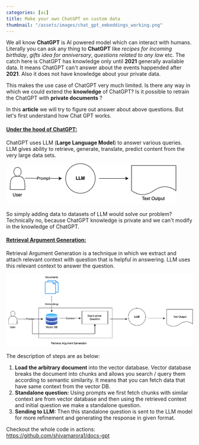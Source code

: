 ```yaml
---
categories: [ai]
title: Make your own ChatGPT on custom data
thumbnail: "/assets/images/chat_gpt_embeddings_working.png"
---
```

We all know **ChatGPT** is AI powered model which can interact with humans. Literally you can ask any thing to **ChatGPT** like *recipes for incoming birthday*, *gifts idea for anniversary*, *questions related to any law* etc. The catch here is ChatGPT has knowledge only until **2021** generally available data. It means ChatGPT can't answer about the events happended after **2021**. Also it does not have knowledge about your private data.

This makes the use case of ChatGPT very much limited. Is there any way in which we could extend the **knowledge** of ChatGPT? Is it possible to retrain the ChatGPT with **private documents** ?

In this **article** we will try to figure out answer about above questions. But let's first understand how Chat GPT works. 

#### <u>Under the hood of ChatGPT:</u>
ChatGPT uses LLM (**Large Language Model**) to answer various queries. LLM gives ability to retrieve, generate, translate, predict content from the very large data sets.

![chat_gpt_working](/assets/images/chat_gpt_working.png)

So simply adding data to datasets of LLM would solve our problem? Technically no, because ChatGPT knowledge is private and we can't modify in the knowledge of ChatGPT. 

#### <u>Retrieval Argument Generation:</u> 
Retrieval Argument Generation is a technique in which we extract and attach relevant context with question that is helpful in answering. LLM uses this relevant context to answer the question.

![chat_gpt_working](/assets/images/chat_gpt_embeddings_working.png)

The description of steps are as below:
1. <b>Load the arbitrary document</b> into the vector database. Vector database breaks the document into chunks and allows you search / query them according to semantic similarity. It means that you can fetch data that have same context from the vector DB.
2. <b>Standalone question:</b> Using prompts we first fetch chunks with similar context are from vector database and then using the retrieved context and initial question we make a standalone question.
3. <b>Sending to LLM:</b> Then this standalone question is sent to the LLM model for more refinement and generating the response in given format.

Checkout the whole code in actions: <br>
<a href="https://github.com/shivamarora1/docs-gpt">https://github.com/shivamarora1/docs-gpt</a>